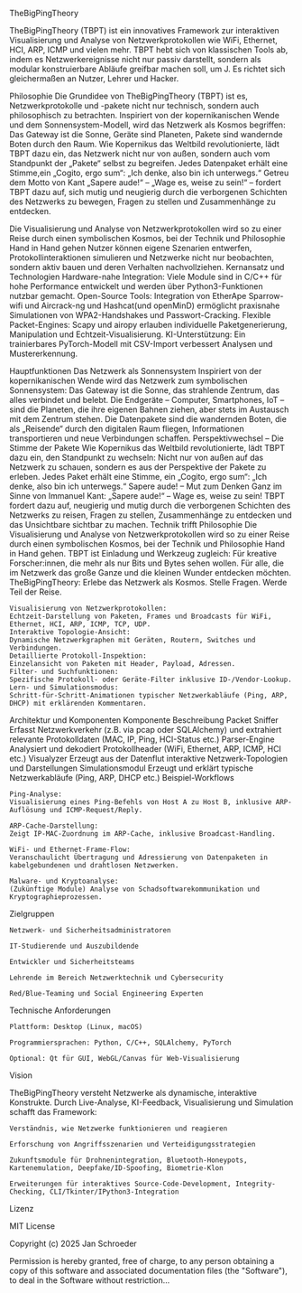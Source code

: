 TheBigPingTheory

TheBigPingTheory (TBPT) ist ein innovatives Framework zur interaktiven Visualisierung und Analyse von Netzwerkprotokollen wie WiFi, Ethernet, HCI, ARP, ICMP und vielen mehr. 
TBPT hebt sich von klassischen Tools ab, indem es Netzwerkereignisse nicht nur passiv darstellt, sondern als modular konstruierbare Abläufe greifbar machen soll, um J. Es richtet sich gleichermaßen an Nutzer, Lehrer und Hacker.

Philosophie
Die Grundidee von TheBigPingTheory (TBPT) ist es, Netzwerkprotokolle und -pakete nicht nur technisch, sondern auch philosophisch zu betrachten. Inspiriert von der kopernikanischen Wende und dem
Sonnensystem-Modell, wird das Netzwerk als Kosmos begriffen: Das Gateway ist die Sonne, Geräte sind Planeten, Pakete sind wandernde Boten durch den Raum.
Wie Kopernikus das Weltbild revolutionierte, lädt TBPT dazu ein, das Netzwerk nicht nur von außen, sondern auch vom Standpunkt der „Pakete“ selbst zu begreifen.
Jedes Datenpaket erhält eine Stimme,ein „Cogito, ergo sum“: „Ich denke, also bin ich unterwegs.“
Getreu dem Motto von Kant „Sapere aude!“ – „Wage es, weise zu sein!“ – fordert TBPT dazu auf, sich mutig und neugierig durch die verborgenen Schichten des
Netzwerks zu bewegen, Fragen zu stellen und Zusammenhänge zu entdecken.

Die Visualisierung und Analyse von Netzwerkprotokollen wird so zu einer Reise durch einen symbolischen Kosmos, bei der Technik und Philosophie Hand in Hand gehen
Nutzer können eigene Szenarien entwerfen, Protokollinteraktionen simulieren und Netzwerke nicht nur beobachten, sondern aktiv bauen und deren Verhalten nachvollziehen.
Kernansatz und Technologien
    Hardware-nahe Integration: Viele Module sind in C/C++ für hohe Performance entwickelt und werden über Python3-Funktionen nutzbar gemacht.
    Open-Source Tools: Integration von EtherApe Sparrow-wifi und Aircrack-ng und Hashcat(und openMinD) ermöglicht praxisnahe Simulationen von WPA2-Handshakes und Passwort-Cracking.
    Flexible Packet-Engines: Scapy und airopy erlauben individuelle Paketgenerierung, Manipulation und Echtzeit-Visualisierung.
    KI-Unterstützung: Ein trainierbares PyTorch-Modell mit CSV-Import verbessert Analysen und Mustererkennung.

Hauptfunktionen
Das Netzwerk als Sonnensystem
Inspiriert von der kopernikanischen Wende wird das Netzwerk zum symbolischen Sonnensystem:
    Das Gateway ist die Sonne, das strahlende Zentrum, das alles verbindet und belebt.
    Die Endgeräte – Computer, Smartphones, IoT – sind die Planeten, die ihre eigenen Bahnen ziehen, aber stets im Austausch mit dem Zentrum stehen.
    Die Datenpakete sind die wandernden Boten, die als „Reisende“ durch den digitalen Raum fliegen, Informationen transportieren und neue Verbindungen schaffen.
Perspektivwechsel – Die Stimme der Pakete
Wie Kopernikus das Weltbild revolutionierte, lädt TBPT dazu ein, den Standpunkt zu wechseln:
Nicht nur von außen auf das Netzwerk zu schauen, sondern es aus der Perspektive der Pakete zu erleben.
Jedes Paket erhält eine Stimme, ein „Cogito, ergo sum“:
„Ich denke, also bin ich unterwegs.“
Sapere aude! – Mut zum Denken
Ganz im Sinne von Immanuel Kant:
    „Sapere aude!“ – Wage es, weise zu sein!
TBPT fordert dazu auf, neugierig und mutig durch die verborgenen Schichten des Netzwerks zu reisen, Fragen zu stellen, Zusammenhänge zu entdecken und das Unsichtbare sichtbar zu machen.
Technik trifft Philosophie
Die Visualisierung und Analyse von Netzwerkprotokollen wird so zu einer Reise durch einen symbolischen Kosmos, bei der Technik und Philosophie Hand in Hand gehen.
TBPT ist Einladung und Werkzeug zugleich:
    Für kreative Forscher:innen, die mehr als nur Bits und Bytes sehen wollen.
    Für alle, die im Netzwerk das große Ganze und die kleinen Wunder entdecken möchten.
TheBigPingTheory:
Erlebe das Netzwerk als Kosmos.
Stelle Fragen.
Werde Teil der Reise.

    Visualisierung von Netzwerkprotokollen:
    Echtzeit-Darstellung von Paketen, Frames und Broadcasts für WiFi, Ethernet, HCI, ARP, ICMP, TCP, UDP.
    Interaktive Topologie-Ansicht:
    Dynamische Netzwerkgraphen mit Geräten, Routern, Switches und Verbindungen.
    Detaillierte Protokoll-Inspektion:
    Einzelansicht von Paketen mit Header, Payload, Adressen.
    Filter- und Suchfunktionen:
    Spezifische Protokoll- oder Geräte-Filter inklusive ID-/Vendor-Lookup.
    Lern- und Simulationsmodus:
    Schritt-für-Schritt-Animationen typischer Netzwerkabläufe (Ping, ARP, DHCP) mit erklärenden Kommentaren.

Architektur und Komponenten
Komponente	Beschreibung
Packet Sniffer	Erfasst Netzwerkverkehr (z.B. via pcap oder SQLAlchemy) und extrahiert relevante Protokolldaten (MAC, IP, Ping, HCI-Status etc.)
Parser-Engine	Analysiert und dekodiert Protokollheader (WiFi, Ethernet, ARP, ICMP, HCI etc.)
Visualyzer	Erzeugt aus der Datenflut interaktive Netzwerk-Topologien und Darstellungen
Simulationsmodul	Erzeugt und erklärt typische Netzwerkabläufe (Ping, ARP, DHCP etc.)
Beispiel-Workflows

    Ping-Analyse:
    Visualisierung eines Ping-Befehls von Host A zu Host B, inklusive ARP-Auflösung und ICMP-Request/Reply.

    ARP-Cache-Darstellung:
    Zeigt IP-MAC-Zuordnung im ARP-Cache, inklusive Broadcast-Handling.

    WiFi- und Ethernet-Frame-Flow:
    Veranschaulicht Übertragung und Adressierung von Datenpaketen in kabelgebundenen und drahtlosen Netzwerken.

    Malware- und Kryptoanalyse:
    (Zukünftige Module) Analyse von Schadsoftwarekommunikation und Kryptographieprozessen.

Zielgruppen

    Netzwerk- und Sicherheitsadministratoren

    IT-Studierende und Auszubildende

    Entwickler und Sicherheitsteams

    Lehrende im Bereich Netzwerktechnik und Cybersecurity

    Red/Blue-Teaming und Social Engineering Experten

Technische Anforderungen

    Plattform: Desktop (Linux, macOS)

    Programmiersprachen: Python, C/C++, SQLAlchemy, PyTorch

    Optional: Qt für GUI, WebGL/Canvas für Web-Visualisierung

Vision

TheBigPingTheory versteht Netzwerke als dynamische, interaktive Konstrukte. Durch Live-Analyse, KI-Feedback, Visualisierung und Simulation schafft das Framework:

    Verständnis, wie Netzwerke funktionieren und reagieren

    Erforschung von Angriffsszenarien und Verteidigungsstrategien

    Zukunftsmodule für Drohnenintegration, Bluetooth-Honeypots, Kartenemulation, Deepfake/ID-Spoofing, Biometrie-Klon

    Erweiterungen für interaktives Source-Code-Development, Integrity-Checking, CLI/Tkinter/IPython3-Integration

Lizenz

MIT License

Copyright (c) 2025 Jan Schroeder

Permission is hereby granted, free of charge, to any person obtaining a copy of this software and associated documentation files (the "Software"), to deal in the Software without restriction...
